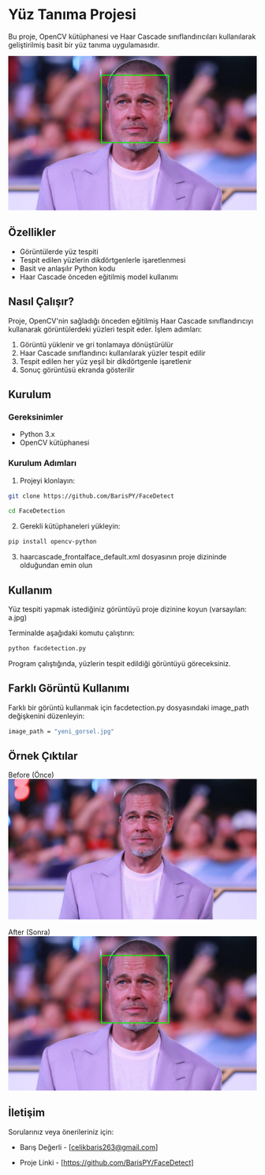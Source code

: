 # Yüz Tanıma Projesi

Bu proje, OpenCV kütüphanesi ve Haar Cascade sınıflandırıcıları kullanılarak geliştirilmiş basit bir yüz tanıma uygulamasıdır.

![Örnek Çıktı](sample/sample.png)

## Özellikler

- Görüntülerde yüz tespiti
- Tespit edilen yüzlerin dikdörtgenlerle işaretlenmesi
- Basit ve anlaşılır Python kodu
- Haar Cascade önceden eğitilmiş model kullanımı

## Nasıl Çalışır?

Proje, OpenCV'nin sağladığı önceden eğitilmiş Haar Cascade sınıflandırıcıyı kullanarak görüntülerdeki yüzleri tespit eder. İşlem adımları:

1. Görüntü yüklenir ve gri tonlamaya dönüştürülür
2. Haar Cascade sınıflandırıcı kullanılarak yüzler tespit edilir
3. Tespit edilen her yüz yeşil bir dikdörtgenle işaretlenir
4. Sonuç görüntüsü ekranda gösterilir

## Kurulum

### Gereksinimler

- Python 3.x
- OpenCV kütüphanesi

### Kurulum Adımları

1. Projeyi klonlayın:
```bash
git clone https://github.com/BarisPY/FaceDetect
```
```bash
cd FaceDetection
```


2. Gerekli kütüphaneleri yükleyin:

```bash
pip install opencv-python
```


3. haarcascade_frontalface_default.xml dosyasının proje dizininde olduğundan emin olun


## Kullanım
Yüz tespiti yapmak istediğiniz görüntüyü proje dizinine koyun (varsayılan: a.jpg)

Terminalde aşağıdaki komutu çalıştırın:

```bash
python facdetection.py
```
Program çalıştığında, yüzlerin tespit edildiği görüntüyü göreceksiniz.


## Farklı Görüntü Kullanımı
Farklı bir görüntü kullanmak için facdetection.py dosyasındaki image_path değişkenini düzenleyin:

```bash
image_path = "yeni_gorsel.jpg"
```


## Örnek Çıktılar

Before (Önce)
![Örnek Çıktı](a.jpg)


After (Sonra)
![Örnek Çıktı](sample/sample.png)


## İletişim
Sorularınız veya önerileriniz için:
- Barış Değerli - [celikbaris263@gmail.com]

- Proje Linki - [https://github.com/BarisPY/FaceDetect]
